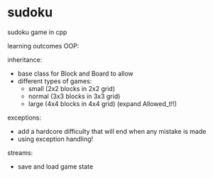 # sudoku
sudoku game in cpp


learning outcomes OOP:


inheritance:
 * base class for Block and Board to allow
 * different types of games:
   - small  (2x2 blocks in 2x2 grid)    
   - normal (3x3 blocks in 3x3 grid)
   - large  (4x4 blocks in 4x4 grid) (expand Allowed_t!!)


exceptions:
 * add a hardcore difficulty that will end when any mistake is made
 * using exception handling!

streams:
 * save and load game state